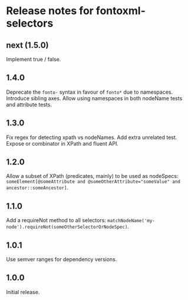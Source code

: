 # Release notes for fontoxml-selectors

## next (1.5.0)

Implement true / false.

## 1.4.0

Deprecate the `fonto-` syntax in favour of `fonto*` due to namespaces.
Introduce sibling axes.
Allow using namespaces in both nodeName tests and attribute tests.

## 1.3.0

Fix regex for detecting xpath vs nodeNames.
Add extra unrelated test.
Expose or combinator in XPath and fluent API.

## 1.2.0

Allow a subset of XPath (predicates, mainly) to be used as nodeSpecs:
`someElement[@someAttribute and @someOtherAttribute="someValue" and ancestor::someAncestor]`.

## 1.1.0

Add a requireNot method to all selectors: `matchNodeName('my-node').requireNot(someOtherSelectorOrNodeSpec)`.

## 1.0.1

Use semver ranges for dependency versions.

## 1.0.0

Initial release.
